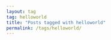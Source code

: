 ```yaml
---
layout: tag
tag: helloworld
title: "Posts tagged with helloworld"
permalink: /tags/helloworld/
---
```


